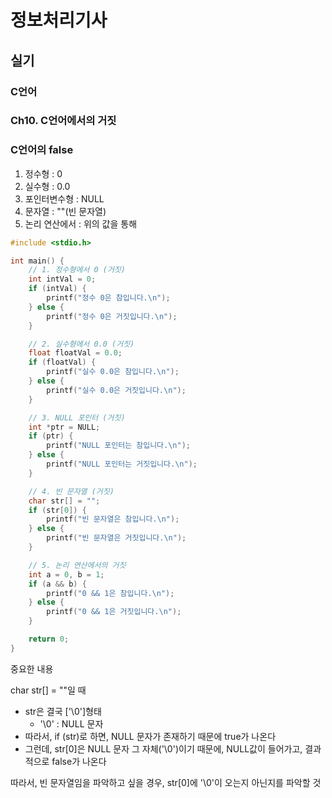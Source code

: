 # 정보처리기사

## 실기

### C언어

### Ch10. C언어에서의 거짓

### C언어의 false

1. 정수형 : 0
2. 실수형 : 0.0
3. 포인터변수형 : NULL
4. 문자열 : ""(빈 문자열)
5. 논리 연산에서 : 위의 값을 통해

```c
#include <stdio.h>

int main() {
    // 1. 정수형에서 0 (거짓)
    int intVal = 0;
    if (intVal) {
        printf("정수 0은 참입니다.\n");
    } else {
        printf("정수 0은 거짓입니다.\n");
    }

    // 2. 실수형에서 0.0 (거짓)
    float floatVal = 0.0;
    if (floatVal) {
        printf("실수 0.0은 참입니다.\n");
    } else {
        printf("실수 0.0은 거짓입니다.\n");
    }

    // 3. NULL 포인터 (거짓)
    int *ptr = NULL;
    if (ptr) {
        printf("NULL 포인터는 참입니다.\n");
    } else {
        printf("NULL 포인터는 거짓입니다.\n");
    }

    // 4. 빈 문자열 (거짓)
    char str[] = "";
    if (str[0]) {
        printf("빈 문자열은 참입니다.\n");
    } else {
        printf("빈 문자열은 거짓입니다.\n");
    }

    // 5. 논리 연산에서의 거짓
    int a = 0, b = 1;
    if (a && b) {
        printf("0 && 1은 참입니다.\n");
    } else {
        printf("0 && 1은 거짓입니다.\n");
    }

    return 0;
}
```

중요한 내용

char str[] = ""일 때

- str은 결국 ['\0']형태
  - '\0' : NULL 문자
- 따라서, if (str)로 하면, NULL 문자가 존재하기 때문에 true가 나온다
- 그런데, str[0]은 NULL 문자 그 자체('\0')이기 때문에, NULL값이 들어가고, 결과적으로 false가 나온다

따라서, 빈 문자열임을 파악하고 싶을 경우, str[0]에 '\0'이 오는지 아닌지를 파악할 것
